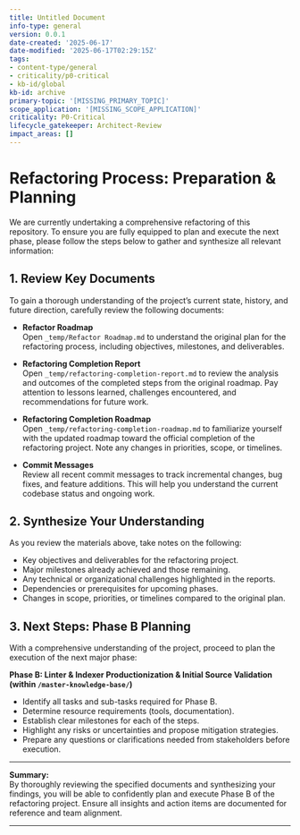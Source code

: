 ```yaml
---
title: Untitled Document
info-type: general
version: 0.0.1
date-created: '2025-06-17'
date-modified: '2025-06-17T02:29:15Z'
tags:
- content-type/general
- criticality/p0-critical
- kb-id/global
kb-id: archive
primary-topic: '[MISSING_PRIMARY_TOPIC]'
scope_application: '[MISSING_SCOPE_APPLICATION]'
criticality: P0-Critical
lifecycle_gatekeeper: Architect-Review
impact_areas: []
---
```

# Refactoring Process: Preparation & Planning

We are currently undertaking a comprehensive refactoring of this repository. To ensure you are fully equipped to plan and execute the next phase, please follow the steps below to gather and synthesize all relevant information:

## 1. Review Key Documents

To gain a thorough understanding of the project’s current state, history, and future direction, carefully review the following documents:

- **Refactor Roadmap**  
  Open `_temp/Refactor Roadmap.md` to understand the original plan for the refactoring process, including objectives, milestones, and deliverables.

- **Refactoring Completion Report**  
  Open `_temp/refactoring-completion-report.md` to review the analysis and outcomes of the completed steps from the original roadmap. Pay attention to lessons learned, challenges encountered, and recommendations for future work.

- **Refactoring Completion Roadmap**  
  Open `_temp/refactoring-completion-roadmap.md` to familiarize yourself with the updated roadmap toward the official completion of the refactoring project. Note any changes in priorities, scope, or timelines.

- **Commit Messages**  
  Review all recent commit messages to track incremental changes, bug fixes, and feature additions. This will help you understand the current codebase status and ongoing work.

## 2. Synthesize Your Understanding

As you review the materials above, take notes on the following:

- Key objectives and deliverables for the refactoring project.
- Major milestones already achieved and those remaining.
- Any technical or organizational challenges highlighted in the reports.
- Dependencies or prerequisites for upcoming phases.
- Changes in scope, priorities, or timelines compared to the original plan.

## 3. Next Steps: Phase B Planning

With a comprehensive understanding of the project, proceed to plan the execution of the next major phase:

**Phase B: Linter & Indexer Productionization & Initial Source Validation (within `/master-knowledge-base/`)**

- Identify all tasks and sub-tasks required for Phase B.
- Determine resource requirements (tools, documentation).
- Establish clear milestones for each of the steps.
- Highlight any risks or uncertainties and propose mitigation strategies.
- Prepare any questions or clarifications needed from stakeholders before execution.

---

**Summary:**  
By thoroughly reviewing the specified documents and synthesizing your findings, you will be able to confidently plan and execute Phase B of the refactoring project. Ensure all insights and action items are documented for reference and team alignment.

---
